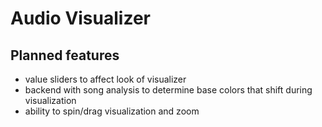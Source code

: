 # Audio Visualizer 

## Planned features

- value sliders to affect look of visualizer
- backend with song analysis to determine base colors that shift during visualization
- ability to spin/drag visualization and zoom

